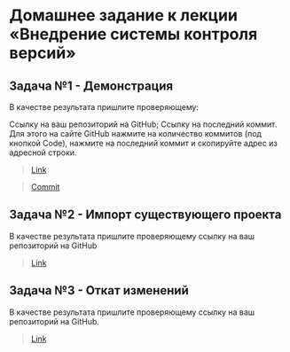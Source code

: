 # Домашнее задание к лекции «Внедрение системы контроля версий»

## Задача №1 - Демонстрация

В качестве результата пришлите проверяющему:

Ссылку на ваш репозиторий на GitHub;
Ссылку на последний коммит. Для этого на сайте GitHub нажмите на количество коммитов (под кнопкой Code), нажмите на последний коммит и скопируйте адрес из адресной строки.

> [Link](https://github.com/YUKalabin/Git-38)

> [Commit](https://github.com/YUKalabin/Git-38/commits/master)

## Задача №2 - Импорт существующего проекта

В качестве результата пришлите проверяющему ссылку на ваш репозиторий на GitHub

> [Link](https://github.com/YUKalabin/1.2.-Site-For-Import)

## Задача №3 - Откат изменений

В качестве результата пришлите проверяющему ссылку на ваш репозиторий на GitHub.

> [Link](https://github.com/YUKalabin/git-homeworks-neuro)
